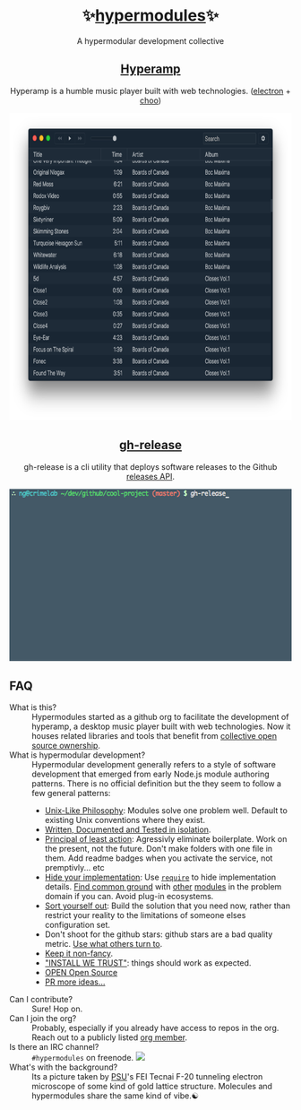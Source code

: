 <div align="center">

<h1>✨<a href="https://github.com/hypermodules">hypermodules</a>✨</h1>
<p>A hypermodular development collective</p>

<h2><a href="https://github.com/hypermodules/hyperamp">Hyperamp</a></h2>
<p>Hyperamp is a humble music player built with web technologies. (<a href="http://electron.atom.io">electron</a> + <a href="https://choo.io">choo</a>)</p>
<img src="/static/hyperamp-1x.png" srcset="/static/hyperamp-2x.png 2x" height="548" />

<h2><a href="https://github.com/hypermodules/gh-release">gh-release</a></h2>
<p>gh-release is a cli utility that deploys software releases to the Github <a href="https://developer.github.com/v3/repos/releases/">releases API</a>.</p>
<img src="/static/gh-release.gif" height="307" />

</div>

## FAQ

<dl>
    <dt>What is this?</dt>
    <dd>Hypermodules started as a github org to facilitate the development of hyperamp, a desktop music player built with web technologies. Now it houses related libraries and tools that benefit from <a href="https://twitter.com/zeke/status/826504522679791616">collective open source ownership</a>.</dd>
    <dt id="hypermodular">What is hypermodular development?</dt>
    <dd>Hypermodular development generally refers to a style of software development that emerged from early Node.js module authoring patterns. There is no official definition but the they seem to follow a few general patterns:
        <ul>
            <li><a href="http://substack.net/many_things">Unix-Like Philosophy</a>: Modules solve one problem well. Default to existing Unix conventions where they exist.</li>
            <li><a href="https://gist.github.com/substack/68f8d502be42d5cd4942#gistcomment-1365106">Written, Documented and Tested in isolation</a>.</li>
            <li><a href="https://www.reddit.com/r/node/comments/5t2hc8/stepbystep_tutorial_to_build_a_modern_javascript/">Principal of least action</a>: Agressivly eliminate boilerplate.  Work on the present, not the future.  Don't make folders with one file in them.  Add readme badges when you activate the service, not premptivly... etc</li>
            <li><a href="https://opbeat.com/community/posts/hypermodular-development-by-mathias-buus/">Hide your implementation</a>: Use <a href="http://mafintosh.com/pragmatic-modularity.html"><code>require</code></a> to hide implementation details. <a href="https://github.com/maxogden/abstract-blob-store">Find common ground</a> with <a href="https://github.com/juliangruber/abstract-random-access">other</a> <a href="https://github.com/Level/abstract-leveldown">modules</a> in the problem domain if you can. Avoid plug-in ecosystems.</li>
            <li><a href="https://twitter.com/substack/status/806724994193465346">Sort yourself out</a>: Build the solution that you need now, rather than restrict your reality to the limitations of someone elses configuration set.</li>
            <li>Don't shoot for the github stars: github stars are a bad quality metric. <a href="http://node-modules.com/?u=bcomnes">Use what others turn to</a>.</li>
            <li><a href="https://github.com/yoshuawuyts/tiny-guide-to-non-fancy-node">Keep it non-fancy</a>.</li>
            <li><a href="http://module.party">"INSTALL WE TRUST"</a>: things should work as expected.</li>
            <li><a href="http://openopensource.org">OPEN Open Source</a></li>
            <li><a href="https://github.com/hypermodules/hypermodul.es/issues/new">PR more ideas&#x2026;</a></li>
        </ul>
    </dd>
    <dt>Can I contribute?</dt>
    <dd>Sure! Hop on.</dd>
    <dt>Can I join the org?</dt>
    <dd>Probably, especially if you already have access to repos in the org. Reach out to a publicly listed <a href="https://github.com/orgs/hypermodules/people">org member</a>.</dd>
    <dt>Is there an IRC channel?</dt>
    <dd>
        <code>#hypermodules</code> on freenode.
        <a href="https://www.irccloud.com/invite?channel=%23hypermodules&amp;hostname=irc.freenode.net&amp;port=6697&amp;ssl=1" target="_blank"><img src="https://img.shields.io/badge/IRC-%23hypermodules-1e72ff.svg?style=flat-square" height="20">
        </a>
    </dd>
    <dt>What's with the background?</dt>
    <dd>Its a picture taken by <a href="https://www.pdx.edu/cemn/">PSU</a>'s FEI Tecnai F-20 tunneling electron microscope of some kind of gold lattice structure. Molecules and hypermodules share the same kind of vibe.☯</dd>
</dl>
